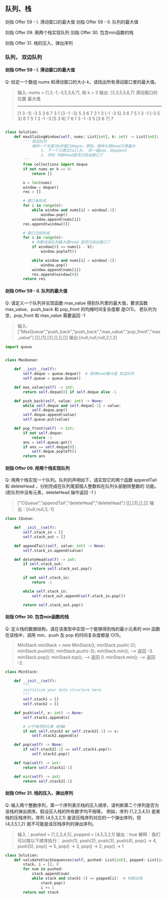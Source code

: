 ## 队列、栈

剑指 Offer 59 - I. 滑动窗口的最大值
剑指 Offer 59 - II. 队列的最大值

剑指 Offer 09. 用两个栈实现队列
剑指 Offer 30. 包含min函数的栈

剑指 Offer 31. 栈的压入、弹出序列

### 队列， 双边队列

#### 剑指 Offer 59 - I. 滑动窗口的最大值

Q: 给定一个数组 nums 和滑动窗口的大小 k，请找出所有滑动窗口里的最大值。

> 输入: nums = [1,3,-1,-3,5,3,6,7], 和 k = 3
> 输出: [3,3,5,5,6,7]
> 滑动窗口的位置 最大值
> ---------------               -----
> [1  3 -1] -3 5 3 6 7 3
> 1 [3 -1 -3] 5 3 6 7 3
> 1 3 [-1 -3  5] 3 6 7 5
> 1 3 -1 [-3  5  3] 6 7 5
> 1 3 -1 -3 [5  3  6] 7 6
> 1 3 -1 -3 5 [3  6  7]      7

```python

class Solution:
    def maxSlidingWindow(self, nums: List[int], k: int) -> List[int]:
        ''' 双边队列
            维持一个长度为k的窗口deque，原则，保持头部head元素最大
                1. 下一个元素比tail大， 则一直pop，后append
                2. 同时 判断head是否已经出窗口了
        '''
        from collections import deque
        if not nums or k == 0:
            return []

        n = len(nums)
        window = deque()
        res = []

        # 窗口未形成
        for i in range(n):
            while window and nums[i] > window[-1]:
                window.pop()
            window.append(nums[i])
        res.append(window[0])

        # 窗口已结形成
        for i in range(n):
            # 判断当前队列最大值head 是否已经出窗口了
            if window[0] == nums[i - k]:
                window.popleft()

            while window and nums[i] > window[-1]:
                window.pop()
            window.append(nums[i])
            res.append(window[0])
        return res
```

#### 剑指 Offer 59 - II. 队列的最大值

Q: 请定义一个队列并实现函数 max_value 得到队列里的最大值，要求函数max_value、push_back 和 pop_front 的均摊时间复杂度都
是O(1)。
若队列为空，pop_front 和 max_value 需要返回 -1


> 输入:
> ["MaxQueue","push_back","push_back","max_value","pop_front","max_value"]
> [[],[1],[2],[],[],[]]
> 输出:[null,null,null,2,1,2]

```python
import queue


class MaxQueue:

    def __init__(self):
        self.deque = queue.deque()  # 保持head最大值 双边队列
        self.queue = queue.Queue()

    def max_value(self) -> int:
        return self.deque[0] if self.deque else -1

    def push_back(self, value: int) -> None:
        while self.deque and self.deque[-1] < value:
            self.deque.pop()
        self.deque.append(value)
        self.queue.put(value)

    def pop_front(self) -> int:
        if not self.deque:
            return -1
        ans = self.queue.get()
        if ans == self.deque[0]:
            self.deque.popleft()
        return ans

```

#### 剑指 Offer 09. 用两个栈实现队列
Q: 用两个栈实现一个队列。队列的声明如下，请实现它的两个函数 appendTail 和 deleteHead ，分别完成在队列尾部插入整数和在队列头部删除整数的
    功能。(若队列中没有元素，deleteHead 操作返回 -1 ) 

> ["CQueue","appendTail","deleteHead","deleteHead"]
> [[],[3],[],[]]
> 输出：[null,null,3,-1]

```python
class CQueue:

    def __init__(self):
        self.stack_in = []
        self.stack_out = []

    def appendTail(self, value: int) -> None:
        self.stack_in.append(value)

    def deleteHead(self) -> int:
        if self.stack_out:
            return self.stack_out.pop()

        if not self.stack_in:
            return -1

        while self.stack_in:
            self.stack_out.append(self.stack_in.pop())

        return self.stack_out.pop()
```

#### 剑指 Offer 30. 包含min函数的栈
Q: 定义栈的数据结构，请在该类型中实现一个能够得到栈的最小元素的 min 函数在该栈中，调用 min、push 及 pop 的时间复杂度都是 O(1)。 

> MinStack minStack = new MinStack();
> minStack.push(-2);
> minStack.push(0);
> minStack.push(-3);
> minStack.min();   --> 返回 -3.
> minStack.pop();
> minStack.top();      --> 返回 0.
> minStack.min();   --> 返回 -2.

```python
class MinStack:

    def __init__(self):
        """
        initialize your data structure here.
        """
        self.stack1 = []
        self.stack2 = []

    def push(self, x: int) -> None:
        self.stack1.append(x)

        # 小于栈顶的元素 进栈B
        if not self.stack2 or self.stack2[-1] >= x:
            self.stack2.append(x)

    def pop(self) -> None:
        if self.stack2[-1] == self.stack1.pop():
            self.stack2.pop()

    def top(self) -> int:
        return self.stack1[-1]

    def min(self) -> int:
        return self.stack2[-1]
```

#### 剑指 Offer 31. 栈的压入、弹出序列
Q: 输入两个整数序列，第一个序列表示栈的压入顺序，请判断第二个序列是否为该栈的弹出顺序。假设压入栈的所有数字均不相等。
    例如，序列 {1,2,3,4,5} 是某栈的压栈序列，序列 {4,5,3,2,1} 是该压栈序列对应的一个弹出序列，但 {4,3,5,1,2} 就不可能是该压栈序列的弹出序列。 

>  输入：pushed = [1,2,3,4,5], popped = [4,5,3,2,1]
> 输出：true
> 解释：我们可以按以下顺序执行：
> push(1), push(2), push(3), push(4), pop() -> 4,
> push(5), pop() -> 5, pop() -> 3, pop() -> 2, pop() -> 1

```python
class Solution:
    def validateStackSequences(self, pushed: List[int], popped: List[int]) -> bool:
        stack, i = [], 0
        for num in pushed:
            stack.append(num)
            while stack and stack[-1] == popped[i]:  # 判断出栈
                stack.pop()
                i += 1
        return not stack

```